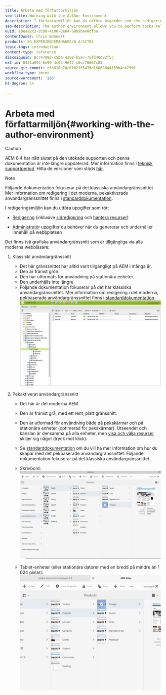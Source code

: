 ```yaml
---
title: Arbeta med författarmiljön
seo-title: Working with the Author Environment
description: I författarmiljön kan du utföra åtgärder som rör redigering (inklusive redigering och hantering av resurser) och hantera uppgifter som du behöver när du genererar och underhåller innehåll på webbplatsen.
seo-description: The author environment allows you to perform tasks related to authoring (including page authoring and managing assets) and administering tasks you need when generating and maintaining the content on your website.
uuid: ebeaa2c3-05b0-4108-8e84-69b9ba48cfbe
contentOwner: Chris Bohnert
products: SG_EXPERIENCEMANAGER/6.4/SITES
topic-tags: introduction
content-type: reference
discoiquuid: 8c747892-c5ba-4288-b5e7-75fd40d92f5c
exl-id: 8421a092-6e99-4c05-9647-c0cc76667c85
source-git-commit: c5b816d74c6f02f85476d16868844f39b4c47996
workflow-type: tm+mt
source-wordcount: '286'
ht-degree: 1%

---
```


# Arbeta med författarmiljön{#working-with-the-author-environment}

>[!CAUTION]
>
>AEM 6.4 har nått slutet på den utökade supporten och denna dokumentation är inte längre uppdaterad. Mer information finns i [teknisk supportperiod](https://helpx.adobe.com/support/programs/eol-matrix.html). Hitta de versioner som stöds [här](https://experienceleague.adobe.com/docs/).

>[!NOTE]
>
>Följande dokumentation fokuserar på det klassiska användargränssnittet. Mer information om redigering i det moderna, pekaktiverade användargränssnittet finns i [standarddokumentation](/help/assets/assets.md).

I redigeringsmiljön kan du utföra uppgifter som rör:

* [Redigering](/help/sites-authoring/author.md) (inklusive [sidredigering](/help/sites-authoring/qg-page-authoring.md) och [hantera resurser](/help/assets/assets.md))

* [Administratör](/help/sites-administering/administer-best-practices.md) uppgifter du behöver när du genererar och underhåller innehåll på webbplatsen

Det finns två grafiska användargränssnitt som är tillgängliga via alla moderna webbläsare:

1. Klassiskt användargränssnitt

   * Det här gränssnittet har alltid varit tillgängligt på AEM i många år.
   * Den är främst grön.
   * Den har utformats för användning på stationära enheter.
   * Den underhålls inte längre.
   * Följande dokumentation fokuserar på det här klassiska användargränssnittet. Mer information om redigering i det moderna, pekbaserade användargränssnittet finns i [standarddokumentation](/help/sites-authoring/author.md).
   ![chlimage_1-149](assets/chlimage_1-149.png)

1. Pekaktiverat användargränssnitt

   * Det här är det moderna AEM.
   * Den är främst grå, med ett rent, platt gränssnitt.
   * Den är utformad för användning både på pekskärmar och på stationära enheter (optimerad för pekskärmar). Utseendet och känslan är densamma på alla enheter, men [visa och välja resurser](/help/sites-authoring/basic-handling.md) skiljer sig något (tryck mot klick).
   * Se [standarddokumentation](/help/sites-authoring/author.md) om du vill ha mer information om hur du skapar med det pekbaserade användargränssnittet. Följande dokumentation fokuserar på det klassiska användargränssnittet.

   * Skrivbord:
   ![chlimage_1-150](assets/chlimage_1-150.png)

   * Tablet-enheter (eller stationära datorer med en bredd på mindre än 1 024 pixlar):
   ![chlimage_1-7](assets/chlimage_1-7.jpeg)
